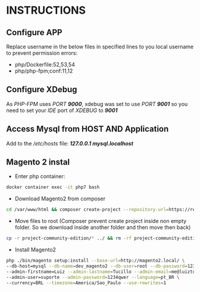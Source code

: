 # INSTRUCTIONS

## Configure APP
Replace username in the below files in specified lines to you local username to prevent permission errors:
- php/Dockerfile:52,53,54
- php/php-fpm;conf:11,12

## Configure XDebug
As *PHP-FPM* uses *PORT __9000__*, xdebug was set to use *PORT __9001__* so you need to set your *IDE* port of *XDEBUG* to *__9001__*

## Access Mysql from HOST AND Application
Add to the */etc/hosts* file: __*127.0.0.1 mysql.localhost*__

## Magento 2 instal
- Enter php container:
```bash
docker container exec -it php7 bash
```
- Download Magento2 from composer
```bash
cd /var/www/html && composer create-project --repository-url=https://repo.magento.com/ magento/project-community-edition
```
- Move files to root (Composer prevent create project inside non empty folder. So we download inside another folder and then move then back)
```bash
cp -r project-community-edition/* ../ && rm -rf project-community-edition
```
- Install Magento2
```bash
php ./bin/magento setup:install --base-url=http://magento2.local/ \
--db-host=mysql --db-name=dev_magento2 --db-user=root --db-password=1234qwer \
--admin-firstname=Luiz --admin-lastname=Tucillo --admin-email=me@luiztucillo.com.br \
--admin-user=suporte --admin-password=1234qwer --language=pt_BR \
--currency=BRL --timezone=America/Sao_Paulo --use-rewrites=1
```